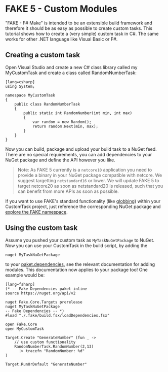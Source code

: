 # FAKE 5 - Custom Modules

"FAKE - F# Make" is intended to be an extensible build framework and therefore it should be as easy as possible to create custom tasks. 
This tutorial shows how to create a (very simple) custom task in C#. The same works for other .NET language like Visual Basic or F#.

## Creating a custom task

Open Visual Studio and create a new C# class library called my MyCustomTask and create a class called RandomNumberTask:

	[lang=csharp]
	using System;

	namespace MyCustomTask
	{
		public class RandomNumberTask
		{
			public static int RandomNumber(int min, int max)
			{
				var random = new Random();
				return random.Next(min, max);
			}
		}
	}

Now you can build, package and upload your build task to a NuGet feed.
There are no special requirements, you can add dependencies to your NuGet package and define the API however you like.

> Note: As FAKE 5 currently is a `netcore10` application you need to provide a binary in your NuGet package compatible with
> netcore. We suggest targetting `netstandard16` or lower. 
> We will update FAKE 5 to target netcore20 as soon as netstandard20 is released, such that you can benefit from more APIs as soon as possible.

If you want to use FAKE's standard functionality (like [globbing](http://en.wikipedia.org/wiki/Glob_(programming))) within your CustomTask project, just reference the corresponding NuGet package and [explore the FAKE namespace](apidocs/index.html).

## Using the custom task

Assume you pushed your custom task as `MyTaskNuGetPackage` to NuGet.
Now you can use your CustomTask in the build script, by adding the 

    nuget MyTaskNuGetPackage

to your [paket.dependencies](fake-fake5-modules.md), see the relevant documentation for adding modules.
This documentation now applies to your package too!
One example would be:

	[lang=fsharp]
    (* -- Fake Dependencies paket-inline
    source https://nuget.org/api/v2
    
    nuget Fake.Core.Targets prerelease
    nuget MyTaskNuGetPackage
    -- Fake Dependencies -- *)
    #load "./.fake/build.fsx/loadDependencies.fsx"

    open Fake.Core
    open MyCustomTask

    Target.Create "GenerateNumber" (fun _ ->
	    // use custom functionality
	    RandomNumberTask.RandomNumber(2,13)
	      |> tracefn "RandomNumber: %d"
    )

    Target.RunOrDefault "GenerateNumber"



